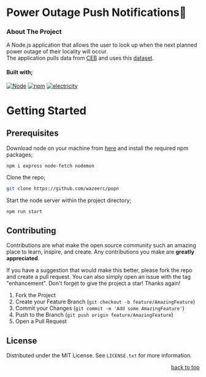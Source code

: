<!-- ReadMe template forked from: https://github.com/othneildrew/Best-README-Template -->

<a name="readme-top"></a>
# Power Outage Push Notifications🔌
<!-- ABOUT THE PROJECT -->

### About The Project

A Node.js application that allows the user to look up when the next planned power outage of their locality will occur.<br>
The application pulls data from [CEB](https://ceb.mu/customer-corner/power-outage-information) and uses this [dataset](https://github.com/MrSunshyne/mauritius-dataset-electricity). 
<br>
#### Built with;

[![Node][Node.js]][Node-url]
[![npm][npm]][npm-url]
[![electricity][electricity]][electricity-url]


<!-- GETTING STARTED -->
# Getting Started

## Prerequisites

Download node on your machine from [here](https://nodejs.org/en/download/) and install the required npm packages;

  ```
  npm i express node-fetch nodemon
  ```
  
  Clone the repo;

  ```sh
  git clone https://github.com/wazeerc/popn
  ```

Start the node server within the project directory;

  ```sh
  npm run start
  ``` 

<!-- USAGE EXAMPLES -->
<!-- ## Usage


#### Features: -->



<!-- CONTRIBUTING -->
## Contributing

Contributions are what make the open source community such an amazing place to learn, inspire, and create. Any contributions you make are **greatly appreciated**.

If you have a suggestion that would make this better, please fork the repo and create a pull request. You can also simply open an issue with the tag "enhancement".
Don't forget to give the project a star! Thanks again!

1. Fork the Project
2. Create your Feature Branch (`git checkout -b feature/AmazingFeature`)
3. Commit your Changes (`git commit -m 'Add some AmazingFeature'`)
4. Push to the Branch (`git push origin feature/AmazingFeature`)
5. Open a Pull Request


<!-- LICENSE -->
## License

Distributed under the MIT License. See `LICENSE.txt` for more information.

<p align="right"><a href="#readme-top">back to top</a></p>


<!-- MARKDOWN LINKS & IMAGES -->
[Node.js]: https://img.shields.io/badge/node.js-000000?style=for-the-badge&logo=nodedotjs&logoColor=white
[Node-url]: https://nodejs.org/
[npm]: https://img.shields.io/badge/npm-000000?style=for-the-badge&logo=npm&logoColor=white
[npm-url]: https://www.npmjs.com/
[electricity]: https://img.shields.io/badge/%E2%9A%A1-000000?style=for-the-badge&logo=power&logoColor=white
[electricity-url]: https://
